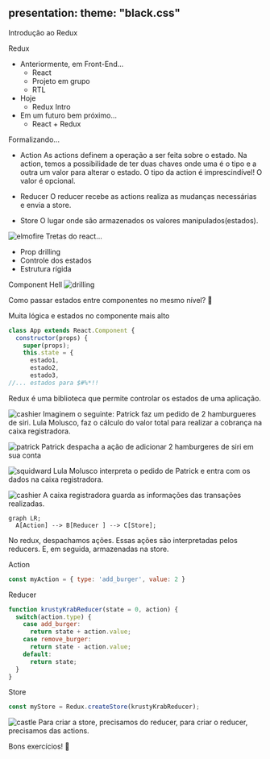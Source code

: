 presentation:
  theme: "black.css"
---

<!-- slide  -->

Introdução ao Redux

<!-- slide vertical=true -->

Redux
- Anteriormente, em Front-End...
  - React
  - Projeto em grupo
  - RTL
- Hoje
  - Redux Intro
- Em um futuro bem próximo...
  - React + Redux


<!-- slide vertical=true -->
Formalizando...
- Action
As actions definem a operação a ser feita sobre o estado.
Na action, temos a possibilidade de ter duas chaves onde uma é o tipo e a outra um valor para alterar o estado. O tipo da action é imprescindível! O valor é opcional.

<!-- slide vertical=true -->
- Reducer
O reducer recebe as actions realiza as mudanças necessárias e envia a store.

<!-- slide vertical=true -->
- Store
O lugar onde são armazenados os valores manipulados(estados).

<!-- slide -->
![elmofire](https://media.giphy.com/media/e5kbmb3wX3J1S/giphy.gif)
Tretas do react...

<!-- slide vertical=true -->
- Prop drilling
- Controle dos estados
- Estrutura rígida

<!-- slide vertical=true -->
Component Hell
![drilling](https://miro.medium.com/max/958/1*SU5_ws88Kh_Oio_L4Myhvg.png)

<!-- slide vertical=true -->
Como passar estados entre componentes no mesmo nível? 🤔

<!-- slide vertical=true -->
Muita lógica e estados no componente mais alto
```javascript
class App extends React.Component {
  constructor(props) {
    super(props);
    this.state = {
      estado1,
      estado2,
      estado3,
//... estados para $#%*!!
```
<!-- slide vertical=true -->
Redux é uma biblioteca que permite controlar os estados de uma aplicação.
<!-- slide vertical=true -->
![cashier](https://media.giphy.com/media/RgNHZHNmh6XOo/giphy.gif)
Imaginem o seguinte:
Patrick faz um pedido de 2 hamburgueres de siri. Lula Molusco, faz o cálculo do valor total para realizar a cobrança na caixa registradora.
<!-- slide vertical=true -->
![patrick](https://i.pinimg.com/564x/4f/d3/9d/4fd39d90545cb2cde9ac92d1113391c8.jpg)
Patrick despacha a ação de adicionar 2 hamburgeres de siri em sua conta
<!-- slide vertical=true -->
![squidward](https://vignette.wikia.nocookie.net/bobesponjabrasil/images/5/50/Lula_molusco.jpg/revision/latest/scale-to-width-down/340?cb=20131128193607&path-prefix=pt-br)
Lula Molusco interpreta o pedido de Patrick e entra com os dados na caixa registradora.
<!-- slide vertical=true -->
![cashier](https://static.wikia.nocookie.net/spongebob/images/0/09/Casie.jpg/revision/latest?cb=20150224163413)
A caixa registradora guarda as informações das transações realizadas.
<!-- slide vertical=true -->
```mermaid
graph LR;
  A[Action] --> B[Reducer ] --> C[Store];
```
No redux, despachamos ações.
Essas ações são interpretadas pelos reducers.
E, em seguida, armazenadas na store.
<!-- slide vertical=true -->
Action
```javascript
const myAction = { type: 'add_burger', value: 2 }
```
<!-- slide vertical=true -->
Reducer
```javascript
function krustyKrabReducer(state = 0, action) {
  switch(action.type) {
    case add_burger:
      return state + action.value;
    case remove_burger:
      return state - action.value;
    default:
      return state;
  }
}
```
<!-- slide vertical=true -->
Store
```javascript
const myStore = Redux.createStore(krustyKrabReducer);
```
<!-- slide vertical=true -->
![castle](https://gifimage.net/wp-content/uploads/2018/11/house-of-cards-collapse-gif-6.gif)
Para criar a store, precisamos do reducer, para criar o reducer, precisamos das actions.
<!-- slide vertical=true -->
Bons exercícios! 🙂